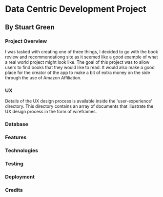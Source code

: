 # Data Centric Development Project
## By Stuart Green

### Project Overview
I was tasked with creating one of three things, I decided to go with the book review and recommendationg site as it seemed like a good example of what a real world project might look like. The goal of this project was to allow users to find books that they would like to read. It would also make a good place for the creator of the app to make a bit of extra money on the side through the use of Amazon Affiliation.

### UX
Details of the UX design process is available inside the 'user-experience' directory. This directory contains an array of documents that illustrate the UX design process in the form of wireframes.

### Database

### Features

### Technologies

### Testing

### Deployment

### Credits